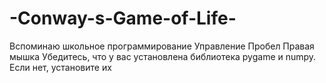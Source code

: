 # -Conway-s-Game-of-Life-
Вспоминаю школьное программирование
Управление Пробел Правая мышка
Убедитесь, что у вас установлена библиотека pygame и numpy. Если нет, установите их
